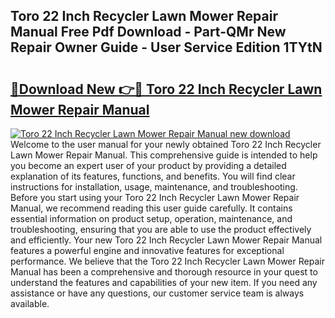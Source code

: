 ## Toro 22 Inch Recycler Lawn Mower Repair Manual Free Pdf Download - Part-QMr New Repair Owner Guide - User Service Edition 1TYtN

# <h2><a href="http://bc19841.oget.top/?id=Toro+22+Inch+Recycler+Lawn+Mower+Repair+Manual">🔗Download New 👉🔴 Toro 22 Inch Recycler Lawn Mower Repair Manual</a></h2>

[![Toro 22 Inch Recycler Lawn Mower Repair Manual new download](https://i.imgur.com/5g1atiW.png)](http://bc19841.oget.top/?id=Toro+22+Inch+Recycler+Lawn+Mower+Repair+Manual)
Welcome to the user manual for your newly obtained Toro 22 Inch Recycler Lawn Mower Repair Manual. This comprehensive guide is intended to help you become an expert user of your product by providing a detailed explanation of its features, functions, and benefits. You will find clear instructions for installation, usage, maintenance, and troubleshooting. Before you start using your Toro 22 Inch Recycler Lawn Mower Repair Manual, we recommend reading this user guide carefully. It contains essential information on product setup, operation, maintenance, and troubleshooting, ensuring that you are able to use the product effectively and efficiently. Your new Toro 22 Inch Recycler Lawn Mower Repair Manual features a powerful engine and innovative features for exceptional performance. We believe that the Toro 22 Inch Recycler Lawn Mower Repair Manual has been a comprehensive and thorough resource in your quest to understand the features and capabilities of your new item. If you need any assistance or have any questions, our customer service team is always available.
